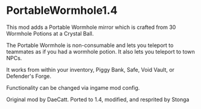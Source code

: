 # PortableWormhole1.4
This mod adds a Portable Wormhole mirror which is crafted from 30 Wormhole Potions at a Crystal Ball.

The Portable Wormhole is non-consumable and lets you teleport to teammates as if you had a wormhole potion. It also lets you teleport to town NPCs.

It works from within your inventory, Piggy Bank, Safe, Void Vault, or Defender's Forge.

Functionality can be changed via ingame mod config.

Original mod by DaeCatt. Ported to 1.4, modified, and resprited by Stonga
